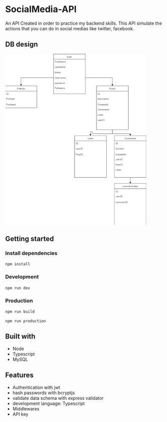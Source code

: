 # SocialMedia-API

An API Created in order to practice my backend skills. This API simulate the actions that you can do in social medias like twitter, facebook.

## DB design

![DB design](./Docs/DB.png "DB design")

## Getting started

### Install dependencies

```
npm install
```

### Development

```
npm run dev
```

### Production

```
npm run build
```

```
npm run production
```

## Built with

- Node
- Typescript
- MySQL

## Features

- Authentication with jwt
- hash passwords with bcryptjs
- validate data schema with express validator
- development language: Typescript
- Middlewares
- API key
